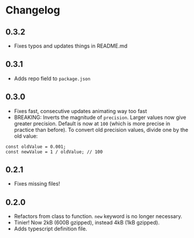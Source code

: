 # Changelog

## 0.3.2

- Fixes typos and updates things in README.md

## 0.3.1

- Adds repo field to `package.json`

## 0.3.0

- Fixes fast, consecutive updates animating way too fast
- BREAKING: Inverts the magnitude of `precision`. Larger values now give greater precision. Default is now at `100` (which is more precise in practice than before). To convert old precision values, divide one by the old value:

```
const oldValue = 0.001;
const newValue = 1 / oldValue; // 100
```

## 0.2.1

- Fixes missing files!

## 0.2.0

- Refactors from class to function. `new` keyword is no longer necessary.
- Tinier! Now 2kB (600B gzipped), instead 4kB (1kB gzipped).
- Adds typescript definition file.
